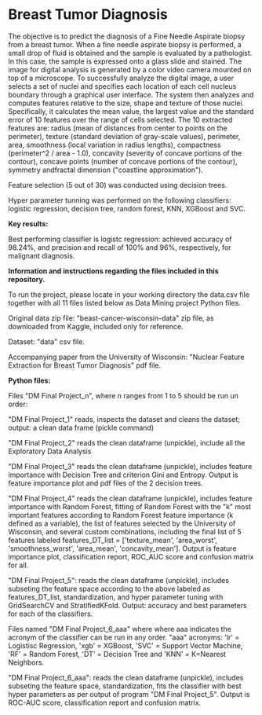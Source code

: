 # Breast Tumor Diagnosis

The objective is to predict the diagnosis of a Fine Needle Aspirate biopsy from a breast tumor. When a fine needle aspirate biopsy is performed, a small drop of fluid is obtained and the sample is evaluated by a pathologist. In this case, the sample is expressed onto a glass slide and stained. The image for digital analysis is generated by a color video camera mounted on top of a microscope. To successfully analyze the digital image, a user selects a set of nuclei and specifies each location of each cell nucleus boundary through a graphical user interface. The system then analyzes and computes features relative to the size, shape and texture of those nuclei. Specifically, it calculates the mean value, the largest value and the standard error of 10 features over the range of cells selected.
The 10 extracted features are: radius (mean of distances from center to points on the perimeter), texture (standard deviation of gray-scale values), perimeter, area, smoothness (local variation in radius lengths), compactness (perimeter^2 / area - 1.0), concavity (severity of concave portions of the contour), concave points (number of concave portions of the contour), symmetry andfractal dimension ("coastline approximation").

Feature selection (5 out of 30) was conducted using decision trees.

Hyper parameter tunning was performed on the following classifiers: logistic regression, decision tree, random forest, KNN, XGBoost and SVC.

**Key results:**

Best performing classifier is logistc regression: achieved accuracy of 98.24%, and precision and recall of 100% and 96%, respectively, for malignant diagnosis. 

**Information and instructions regarding the files included in this repository.**

To run the project, please locate in your working directory the data.csv file together with all 11 files listed below as Data Mining project Python files.

Original data zip file: "beast-cancer-wisconsin-data" zip file, as downloaded from Kaggle, included only for reference.

Dataset: "data" csv file.

Accompanying paper from the University of Wisconsin: "Nuclear Feature Extraction for Breast Tumor Diagnosis" pdf file.

**Python files:**

Files "DM Final Project_n", where n ranges from 1 to 5 should be run un order:

"DM Final Project_1" reads, inspects the dataset and cleans the dataset; output: a clean data frame (pickle command)

"DM Final Project_2" reads the clean dataframe (unpickle), include all the Exploratory Data Analysis

"DM Final Project_3" reads the clean dataframe (unpickle), includes feature importance with Decision Tree and criterion Gini and   Entropy. Output is feature importance plot and pdf files of the 2 decision trees.

"DM Final Project_4" reads the clean dataframe (unpickle), includes feature importance with Random Forest, fitting of Random Forest with the "k" most important features according to Random Forest feature importance (k defined as a variable), the list of features selected by the University of Wisconsin, and several custom combinations, including the final list of 5 features labeled features_DT_list = ['texture_mean', 'area_worst', 'smoothness_worst', 'area_mean', 'concavity_mean']. Output is feature importance plot, classification report, ROC_AUC score and confusion matrix for all.

"DM Final Project_5": reads the clean dataframe (unpickle), includes subseting the feature space according to the above labeled as features_DT_list, standardization, and hyper parameter tuning with GridSearchCV and StratifiedKFold. Output: accuracy and best parameters for each of the classifiers. 

Files named "DM Final Project_6_aaa" where where aaa indicates the acronym of the classifier can be run in any order. "aaa" acronyms: 'lr' = Logistisc Regression, 'xgb' = XGBoost, 'SVC' = Support Vector Machine, 'RF' = Random Forest, 'DT' = Decision Tree and 'KNN' = K=Nearest Neighbors.

"DM Final Project_6_aaa": reads the clean dataframe (unpickle), includes subseting the feature space, standardization, fits the classifier with best hyper parameters as per output of program "DM Final Project_5". Output is ROC-AUC score, classification report and confusion matrix.
